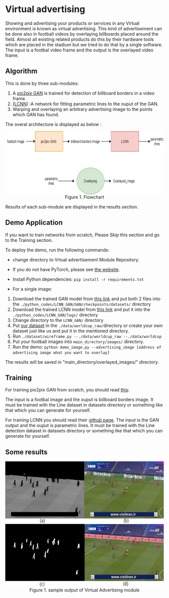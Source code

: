 # Virtual advertising

Showing and advertising your products or services in any Virtual environment is known as virtual advertising. This kind of advertisement can be done also in football videos by overlaying billboards placed around the field. Almost all existing related products do this by their hardware tools which are placed in the stadium but we tried to do that by a single software. The input is a footbal video frame and the output is the overlayed video frame.

## Algorithm
This is done by three sub-modules:
1. A [pix2pix GAN](https://arxiv.org/abs/1611.07004) is trained for detection of billboard borders in a video frame.
2. [(LCNN)](https://arxiv.org/abs/1905.03246) :A network for fitting parametric lines to the ouput of the GAN.
3. Warping and overlaying an arbitrary advertising image to the points which GAN has found.

The overal architecture is displayed as below :


<div align="center">
<img align="center" src="./Imgs/Algorithm.png"  width = 700px height = 200px>
<figcaption>Figure 1. Flowchart </figcaption>
</div>


Results of each sub-module are displayed in the results section.  



## Demo Application
If you want to train  networks from scratch, Please Skip this section and go to the Training section.

To deploy the demo, run the following commands:
- change directory to  Vrtual advertisement Module Repository.
- If you do not have PyTorch, please see [the website](http://pytorch.org).
- Install Python dependencies: `pip install -r requirements.txt`

- For a single image:
1. Download the trained GAN model from [this link](http://pytorch.org) and put both 2 files into the `./python_codes/LCNN_GAN/GAN/checkpoints/datasets/` directory
2. Download the trained LCNN model from [this link](http://pytorch.org) and put it into the `./python_codes/LCNN_GAN/logs/` directory
3. Change directory to the `LCNN_GAN/` directory 
4. Put [our dataset](http://pytorch.org)  in the `./data/worldcup_raw/`directory or create your own dataset just like us and put it in the mentioned directory.
5. Run `./dataset/wireframe.py --./data/worldcup_raw --./data/worldcup`  
6. Put your football images into `main_directory/images/` directory.
7. Run the demo: `python demo_image.py --advertising_image [address of advertising image what you want to overlay]`

The results will be saved in "main_directory/overlayed_images/" directory.

## Training

For training pix2pix GAN from scratch, you should read [this](https://github.com/phillipi/pix2pix):

The input is a footbal image and the ouput is billboard borders image. It must be trained with the Line dataset in datasets directory  or something like that which you can generate for yourself.

For training LCNN you should read their [github page](https://github.com/zhou13/lcnn).
The input is the GAN output and the ouput is parametric lines. It must be trained with the Line detection dataset in datasets directory  or something like that which you can generate for yourself.



## Some results

<div align="center">
<img align="center" src="../Images/virtual_advertising.jpg" alt="5 Footballinfo Submodules" width = 640px height = 400px>
<figcaption>Figure 1. sample output of Virtual Advertising module</figcaption>
</div>
